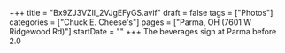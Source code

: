 +++
title = "Bx9ZJ3VZlI_2VJgEFyGS.avif"
draft = false
tags = ["Photos"]
categories = ["Chuck E. Cheese's"]
pages = ["Parma, OH (7601 W Ridgewood Rd)"]
startDate = ""
+++
The beverages sign at Parma before 2.0
